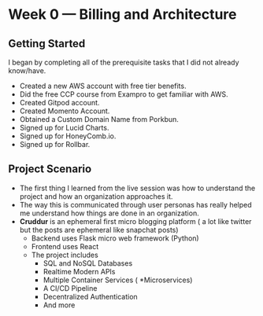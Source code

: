 # Week 0 — Billing and Architecture

## **Getting Started**

I began by completing all of the prerequisite tasks that I did not already know/have.

- Created a new AWS account with free tier benefits.
- Did the free CCP course from Exampro to get familiar with AWS.
- Created Gitpod account.
- Created Momento Account.
- Obtained a Custom Domain Name from Porkbun.
- Signed up for Lucid Charts.
- Signed up for HoneyComb.io.
- Signed up for Rollbar.

## Project Scenario

- The first thing I learned from the live session was how to understand the project and how an organization approaches it.
- The way this is communicated through user personas has really helped me understand how things are done in an organization.
- **Cruddur** is an ephemeral first micro blogging platform ( a lot like twitter but the posts are ephemeral like snapchat posts)
    - Backend uses Flask micro web framework (Python)
    - Frontend uses React
    - The project includes
        - SQL and NoSQL Databases
        - Realtime Modern APIs
        - Multiple Container Services ( *Microservices)
        - A CI/CD Pipeline
        - Decentralized Authentication
        - And more